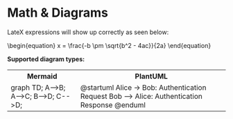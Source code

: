 # Math &amp; Diagrams

LateX expressions will show up correctly as seen below:

<code-block lang="tex">
    \begin{equation}
    x = \frac{-b \pm \sqrt{b^2 - 4ac}}{2a}
    \end{equation}
</code-block>

<b>Supported diagram types:</b>
<table>
<tr>
<th>Mermaid</th>
    <th>PlantUML</th>
</tr>
<tr>
<td>
<code-block lang='mermaid'>
    graph TD;
        A-->B;
        A-->C;
        B-->D;
        C-->D;
</code-block>
</td>
<td>
<code-block lang='plantuml'>
    @startuml
    Alice -> Bob: Authentication Request
    Bob --> Alice: Authentication Response
    @enduml
</code-block>
</td>
</tr>
</table>
